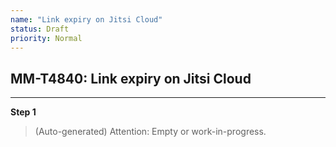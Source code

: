```yaml
---
name: "Link expiry on Jitsi Cloud"
status: Draft
priority: Normal
---
```


## MM-T4840: Link expiry on Jitsi Cloud

---

**Step 1**

> (Auto-generated) Attention: Empty or work-in-progress.
